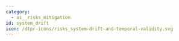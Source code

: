 ```yaml
---
category:
  - ai__risks_mitigation
id: system_drift
icon: /dtpr-icons/risks_system-drift-and-temporal-validity.svg
---
```

